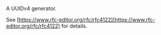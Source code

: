 A UUIDv4 generator.

See [https://www.rfc-editor.org/rfc/rfc4122](https://www.rfc-editor.org/rfc/rfc4122) for details.
